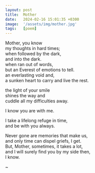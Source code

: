 ```yaml
---
layout: post
title:  Mother
date:   2024-02-16 15:01:35 +0300
image:  '/assets/img/mother.jpg'
tags:   [poem]
---
```

Mother, you know  
my thoughts in hard times;  
when followed by the dark,  
and into the dark.  
when ran out of words,  
but an Everest of emotions to tell.  
an everlasting void and,  
a sunken heart to carry and live the rest.  

the light of your smile  
shines the way and  
cuddle all my difficulties away.  

I know you are with me.  

I take a lifelong refuge in time,  
and be with you always.  

Never gone are memories that make us,  
and only time can dispel griefs, I get.  
But, Mother, sometimes, it takes a lot,  
and I will surely find you by my side then,  
I know.

~
